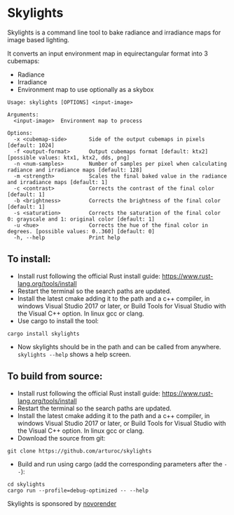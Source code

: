 # Skylights

Skylights is a command line tool to bake radiance and irradiance maps for image based lighting.

It converts an input environment map in equirectangular format into 3 cubemaps:

- Radiance
- Irradiance
- Environment map to use optionally as a skybox

```
Usage: skylights [OPTIONS] <input-image>

Arguments:
  <input-image>  Environment map to process

Options:
  -x <cubemap-side>       Side of the output cubemaps in pixels [default: 1024]
  -f <output-format>      Output cubemaps format [default: ktx2] [possible values: ktx1, ktx2, dds, png]
  -n <num-samples>        Number of samples per pixel when calculating radiance and irradiance maps [default: 128]
  -m <strength>           Scales the final baked value in the radiance and irradiance maps [default: 1]
  -c <contrast>           Corrects the contrast of the final color [default: 1]
  -b <brightness>         Corrects the brightness of the final color [default: 1]
  -s <saturation>         Corrects the saturation of the final color 0: grayscale and 1: original color [default: 1]
  -u <hue>                Corrects the hue of the final color in degrees. [possible values: 0..360] [default: 0]
  -h, --help              Print help
```

## To install:

- Install rust following the official Rust install guide: https://www.rust-lang.org/tools/install
- Restart the terminal so the search paths are updated.
- Install the latest cmake adding it to the path and a c++ compiler, in windows Visual Studio 2017 or later, or Build Tools for Visual Studio with the Visual C++ option. In linux gcc or clang.
- Use cargo to install the tool:
```
cargo install skylights
```
- Now skylights should be in the path and can be called from anywhere. `skylights --help` shows a help screen.

## To build from source:

- Install rust following the official Rust install guide: https://www.rust-lang.org/tools/install
- Restart the terminal so the search paths are updated.
- Install the latest cmake adding it to the path and a c++ compiler, in windows Visual Studio 2017 or later, or Build Tools for Visual Studio with the Visual C++ option. In linux gcc or clang.
- Download the source from git:
```
git clone https://github.com/arturoc/skylights
```
- Build and run using cargo (add the corresponding parameters after the `--`):
```
cd skylights
cargo run --profile=debug-optimized -- --help
```

Skylights is sponsored by [novorender](https://novorender.com/)